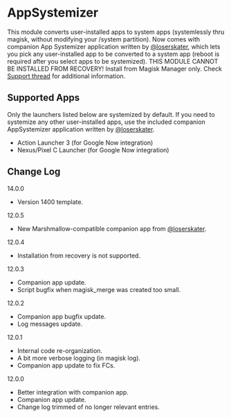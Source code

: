 # AppSystemizer
This module converts user-installed apps to system apps (systemlessly thru magisk, without modifying your /system partition). Now comes with companion App Systemizer application written by [@loserskater](https://github.com/loserskater), which lets you pick any user-installed app to be converted to a system app (reboot is required after you select apps to be systemized). THIS MODULE CANNOT BE INSTALLED FROM RECOVERY! Install from Magisk Manager only. Check [Support thread](https://forum.xda-developers.com/showthread.php?t=3477512) for additional information.

## Supported Apps
Only the launchers listed below are systemized by default. If you need to systemize any other user-installed apps, use the included companion AppSystemizer application written by [@loserskater](https://github.com/loserskater).
* Action Launcher 3 (for Google Now integration)
* Nexus/Pixel C Launcher (for Google Now integration)


## Change Log
14.0.0
  - Version 1400 template.

12.0.5
  - New Marshmallow-compatible companion app from [@loserskater](https://github.com/loserskater).

12.0.4
  - Installation from recovery is not supported.

12.0.3
  - Companion app update.
  - Script bugfix when magisk_merge was created too small.

12.0.2
  - Companion app bugfix update.
  - Log messages update.

12.0.1
  - Internal code re-organization.
  - A bit more verbose logging (in magisk log).
  - Companion app update to fix FCs.

12.0.0
  - Better integration with companion app.
  - Companion app update.
  - Change log trimmed of no longer relevant entries.

